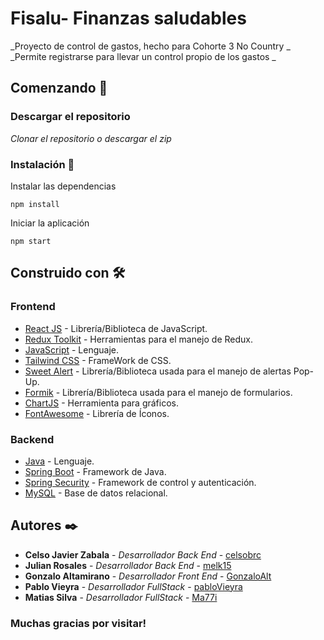 # Fisalu- Finanzas saludables

_Proyecto de control de gastos, hecho para Cohorte 3 No Country _
_Permite registrarse para llevar un control propio de los gastos _

## Comenzando 🚀

### Descargar el repositorio

_Clonar el repositorio o descargar el zip_

### Instalación 🔧

Instalar las dependencias

```
npm install
```

Iniciar la aplicación

```
npm start
```

## Construido con 🛠️

### Frontend
- [React JS](https://es.reactjs.org/) - Librería/Biblioteca de JavaScript.
- [Redux Toolkit](https://redux-toolkit.js.org/) - Herramientas para el manejo de Redux.
- [JavaScript](https://developer.mozilla.org/es/docs/Web/JavaScript) - Lenguaje.
- [Tailwind CSS](https://tailwindcss.com/) - FrameWork de CSS.
- [Sweet Alert](https://sweetalert2.github.io/) - Librería/Biblioteca usada para el manejo de alertas Pop-Up.
- [Formik](https://formik.org/) - Librería/Biblioteca usada para el manejo de formularios.
- [ChartJS](https://www.chartjs.org/) - Herramienta para gráficos.
- [FontAwesome](https://fontawesome.com/) - Librería de Íconos.

### Backend
- [Java](https://www.java.com/es/) - Lenguaje.
- [Spring Boot](https://spring.io/) - Framework de Java.
- [Spring Security](https://spring.io/projects/spring-security) - Framework de control y autenticación.
- [MySQL](https://www.mysql.com/) - Base de datos relacional.


## Autores ✒️

- **Celso Javier Zabala** - _Desarrollador Back End_ - [celsobrc](https://github.com/celsobrc)
- **Julian Rosales** - _Desarrollador Back End_ - [melk15](https://github.com/melk15)
- **Gonzalo Altamirano** - _Desarrollador Front End_ - [GonzaloAlt](https://github.com/GonzaloAlt/)
- **Pablo Vieyra** - _Desarrollador FullStack_ - [pabloVieyra](https://github.com/pabloVieyra)
- **Matias Silva** - _Desarrollador FullStack_ - [Ma77i](https://github.com/Ma77i)

### Muchas gracias por visitar!

```

```
